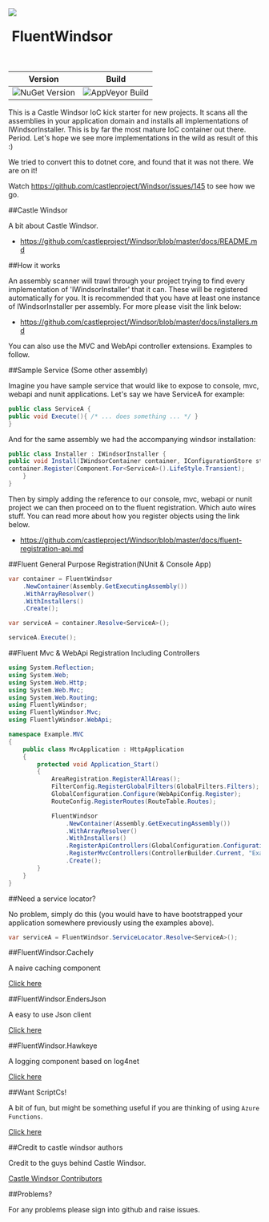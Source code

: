 <img align="left" src="https://avatars0.githubusercontent.com/u/7360948?v=3" />

&nbsp;FluentWindsor<br /><br />
=============

| Version | Build |
|---------|---------|
| ![NuGet Version](https://img.shields.io/nuget/v/FluentWindsor.svg) |  ![AppVeyor Build](https://ci.appveyor.com/api/projects/status/8nj9cgfnw9spqbpr/branch/master?svg=true) |


This is a Castle Windsor IoC kick starter for new projects. It scans all the assemblies in your application domain and installs all
implementations of IWindsorInstaller. This is by far the most mature IoC container out there. Period. Let's hope we see more implementations
in the wild as result of this :)

We tried to convert this to dotnet core, and found that it was not there. We are on it! 

Watch https://github.com/castleproject/Windsor/issues/145 to see how we go.  

##Castle Windsor

A bit about Castle Windsor.

- https://github.com/castleproject/Windsor/blob/master/docs/README.md

##How it works

An assembly scanner will trawl through your project trying to find every implementation of 'IWindsorInstaller' that it can. These will be
registered automatically for you. It is recommended that you have at least one instance of IWindsorInstaller per assembly. For more please visit
the link below:

- https://github.com/castleproject/Windsor/blob/master/docs/installers.md

You can also use the MVC and WebApi controller extensions. Examples to follow.

##Sample Service (Some other assembly)

Imagine you have sample service that would like to expose to console, mvc, webapi and nunit applications. Let's say we have ServiceA
for example:

``` csharp
public class ServiceA {
public void Execute(){ /* ... does something ... */ }
}
```

And for the same assembly we had the accompanying windsor installation:

``` csharp
public class Installer : IWindsorInstaller {
public void Install(IWindsorContainer container, IConfigurationStore store) {
container.Register(Component.For<ServiceA>().LifeStyle.Transient);
    }
}
```

Then by simply adding the reference to our console, mvc, webapi or nunit project we can then proceed on to the fluent registration. Which
auto wires stuff. You can read more about how you register objects using the link below.

 - https://github.com/castleproject/Windsor/blob/master/docs/fluent-registration-api.md

##Fluent General Purpose Registration(NUnit & Console App)

``` csharp
var container = FluentWindsor
    .NewContainer(Assembly.GetExecutingAssembly())
    .WithArrayResolver()
    .WithInstallers()
    .Create();

var serviceA = container.Resolve<ServiceA>();

serviceA.Execute();
```

##Fluent Mvc & WebApi Registration Including Controllers 

``` csharp
using System.Reflection;
using System.Web;
using System.Web.Http;
using System.Web.Mvc;
using System.Web.Routing;
using FluentlyWindsor;
using FluentlyWindsor.Mvc;
using FluentlyWindsor.WebApi;

namespace Example.MVC
{
	public class MvcApplication : HttpApplication
	{
		protected void Application_Start()
		{
			AreaRegistration.RegisterAllAreas();
			FilterConfig.RegisterGlobalFilters(GlobalFilters.Filters);
			GlobalConfiguration.Configure(WebApiConfig.Register);
			RouteConfig.RegisterRoutes(RouteTable.Routes);

			FluentWindsor
				.NewContainer(Assembly.GetExecutingAssembly())
				.WithArrayResolver()
				.WithInstallers()
				.RegisterApiControllers(GlobalConfiguration.Configuration)
				.RegisterMvcControllers(ControllerBuilder.Current, "Example.MVC.Controllers", "Another.Namespace.For.Controllers")
				.Create();
		}
	}
}
```

##Need a service locator?

No problem, simply do this (you would have to have bootstrapped your application somewhere previously using the examples above). 

``` csharp
var serviceA = FluentWindsor.ServiceLocator.Resolve<ServiceA>();
```

##FluentWindsor.Cachely

A naive caching component

[Click here](https://github.com/cryosharp/fluentwindsor/blob/master/FluentWindsor.Cachely/README.md)

##FluentWindsor.EndersJson

A easy to use Json client

[Click here](https://github.com/cryosharp/fluentwindsor/blob/master/FluentWindsor.EndersJson/README.md)

##FluentWindsor.Hawkeye

A logging component based on log4net

[Click here](https://github.com/cryosharp/fluentwindsor/blob/master/FluentWindsor.Hawkeye/README.md)

##Want ScriptCs!

A bit of fun, but might be something useful if you are thinking of using `Azure Functions`. 

[Click here](https://github.com/cryosharp/fluentwindsor/wiki/Works-with-scriptcs!)

##Credit to castle windsor authors  

Credit to the guys behind Castle Windsor.

[Castle Windsor Contributors](https://github.com/castleproject/Windsor/graphs/contributors)

##Problems?

For any problems please sign into github and raise issues. 
